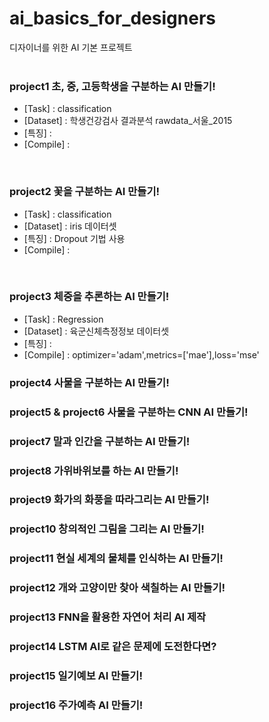 # ai_basics_for_designers
디자이너를 위한 AI 기본 프로젝트
<br/>
<br/>


### project1 초, 중, 고등학생을 구분하는 AI 만들기!
- [Task] : classification
- [Dataset] : 학생건강검사 결과분석 rawdata_서울_2015
- [특징] : 
- [Compile] :

<br/>

### project2 꽃을 구분하는 AI 만들기!
- [Task] : classification
- [Dataset] : iris 데이터셋
- [특징] : Dropout 기법 사용
- [Compile] :

<br/>

### project3 체중을 추론하는 AI 만들기!
- [Task] : Regression
- [Dataset] : 육군신체측정정보 데이터셋
- [특징] : 
- [Compile] : optimizer='adam',metrics=['mae'],loss='mse'

### project4 사물을 구분하는 AI 만들기!
### project5 & project6 사물을 구분하는 CNN AI 만들기!
### project7 말과 인간을 구분하는 AI 만들기!
### project8 가위바위보를 하는 AI 만들기!
### project9 화가의 화풍을 따라그리는 AI 만들기!
### project10 창의적인 그림을 그리는 AI 만들기!
### project11 현실 세계의 물체를 인식하는 AI 만들기!
### project12 개와 고양이만 찾아 색칠하는 AI 만들기!
### project13 FNN을 활용한 자연어 처리 AI 제작
### project14 LSTM AI로 같은 문제에 도전한다면?
### project15 일기예보 AI 만들기!
### project16 주가예측 AI 만들기!
